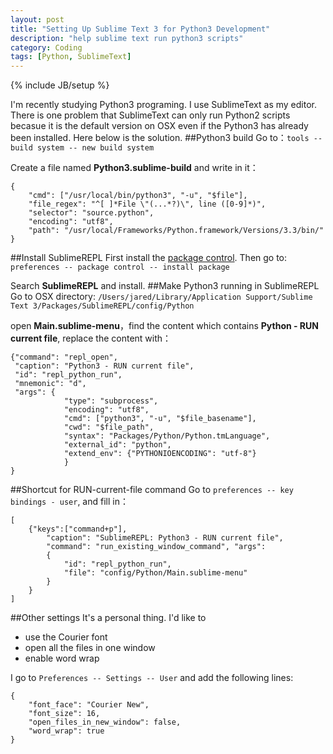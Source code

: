 ```yaml
---
layout: post
title: "Setting Up Sublime Text 3 for Python3 Development"
description: "help sublime text run python3 scripts"
category: Coding
tags: [Python, SublimeText]
---
```

{% include JB/setup %}

I'm recently studying Python3 programing. I use SublimeText as my editor. There is one problem that SublimeText can only run Python2 scripts becasue it is the default version on OSX even if the Python3 has already been installed. Here below is the solution.
##Python3 build
Go to：`tools -- build system -- new build system`

Create a file named **Python3.sublime-build** and write in it：

    {
        "cmd": ["/usr/local/bin/python3", "-u", "$file"],
        "file_regex": "^[ ]*File \"(...*?)\", line ([0-9]*)",
        "selector": "source.python",
        "encoding": "utf8",
        "path": "/usr/local/Frameworks/Python.framework/Versions/3.3/bin/"
    }

##Install SublimeREPL
First install the [package control](https://sublime.wbond.net/installation#st3). Then go to: 
`preferences -- package control -- install package`

Search **SublimeREPL** and install.
##Make Python3 running in SublimeREPL
Go to OSX directory: 
`/Users/jared/Library/Application Support/Sublime Text 3/Packages/SublimeREPL/config/Python`

open **Main.sublime-menu**，find the content which contains **Python - RUN current file**, replace the content with：

    {"command": "repl_open",
     "caption": "Python3 - RUN current file",
     "id": "repl_python_run",
     "mnemonic": "d",
     "args": {
                "type": "subprocess",
                "encoding": "utf8",
                "cmd": ["python3", "-u", "$file_basename"],
                "cwd": "$file_path",
                "syntax": "Packages/Python/Python.tmLanguage",
                "external_id": "python",
                "extend_env": {"PYTHONIOENCODING": "utf-8"}
                }
    }

##Shortcut for RUN-current-file command
Go to `preferences -- key bindings - user`, and fill in：

    [ 
        {"keys":["command+p"],
            "caption": "SublimeREPL: Python3 - RUN current file",
            "command": "run_existing_window_command", "args":
            {
                "id": "repl_python_run",
                "file": "config/Python/Main.sublime-menu"
            }
        }
    ]

##Other settings
It's a personal thing. I'd like to

* use the Courier font
* open all the files in one window
* enable word wrap

I go to `Preferences -- Settings -- User` and add the following lines:

    {
        "font_face": "Courier New",
        "font_size": 16,
        "open_files_in_new_window": false,
        "word_wrap": true
    }
